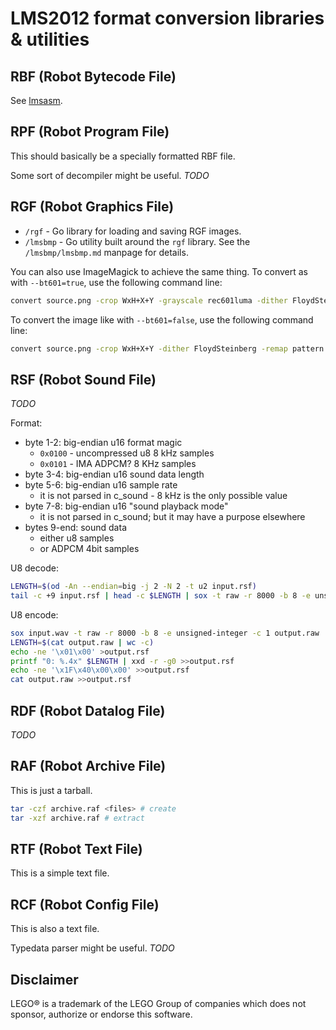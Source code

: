 # LMS2012 format conversion libraries & utilities

## RBF (Robot Bytecode File)

See [lmsasm](https://github.com/ev3dev/lmsasm/).

## RPF (Robot Program File)

This should basically be a specially formatted RBF file.

Some sort of decompiler might be useful. *TODO*

## RGF (Robot Graphics File)

- `/rgf` - Go library for loading and saving RGF images.
- `/lmsbmp` - Go utility built around the `rgf` library. See the `/lmsbmp/lmsbmp.md` manpage for details.

You can also use ImageMagick to achieve the same thing. To convert as with `--bt601=true`, use the following command line:
```sh
convert source.png -crop WxH+X+Y -grayscale rec601luma -dither FloydSteinberg -remap pattern:gray50 destination.rgf
```

To convert the image like with `--bt601=false`, use the following command line:
```sh
convert source.png -crop WxH+X+Y -dither FloydSteinberg -remap pattern:gray50 destination.rgf
```

## RSF (Robot Sound File)

*TODO*

Format:

- byte 1-2: big-endian u16 format magic
  - `0x0100` - uncompressed u8 8 kHz samples
  - `0x0101` - IMA ADPCM? 8 KHz samples
- byte 3-4: big-endian u16 sound data length
- byte 5-6: big-endian u16 sample rate
  - it is not parsed in c_sound - 8 kHz is the only possible value
- byte 7-8: big-endian u16 "sound playback mode"
  - it is not parsed in c_sound; but it may have a purpose elsewhere
- bytes 9-end: sound data
  - either u8 samples
  - or ADPCM 4bit samples

U8 decode:
```sh
LENGTH=$(od -An --endian=big -j 2 -N 2 -t u2 input.rsf)
tail -c +9 input.rsf | head -c $LENGTH | sox -t raw -r 8000 -b 8 -e unsigned-integer -c 1 - output.wav
```

U8 encode:
```sh
sox input.wav -t raw -r 8000 -b 8 -e unsigned-integer -c 1 output.raw
LENGTH=$(cat output.raw | wc -c)
echo -ne '\x01\x00' >output.rsf
printf "0: %.4x" $LENGTH | xxd -r -g0 >>output.rsf
echo -ne '\x1F\x40\x00\x00' >>output.rsf
cat output.raw >>output.rsf
```

## RDF (Robot Datalog File)

*TODO*

## RAF (Robot Archive File)

This is just a tarball.

```sh
tar -czf archive.raf <files> # create
tar -xzf archive.raf # extract
```

## RTF (Robot Text File)

This is a simple text file.

## RCF (Robot Config File)

This is also a text file.

Typedata parser might be useful. *TODO*


## Disclaimer

LEGO® is a trademark of the LEGO Group of companies which does not sponsor,
authorize or endorse this software.
